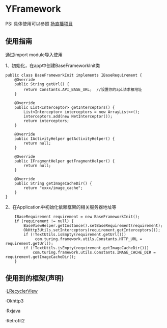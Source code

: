 # YFramework

PS: 具体使用可以参照 [扬直播项目](https://github.com/yixi195/YangZhiBo)

## 使用指南
通过import module导入使用

1、初始化，在app中创建BaseFrameworkInit类
```
public class BaseFrameworkInit implements IBaseRequirement {
    @Override
    public String getUrl() {
        return Constants.API_BASE_URL;  //设置你的api请求根地址
    }

    @Override
    public List<Interceptor> getInterceptors() {
        List<Interceptor> interceptors = new ArrayList<>();
        interceptors.add(new NetInterceptor());
        return interceptors;
    }

    @Override
    public IActivityHelper getActivityHelper() {
        return null;
    }

    @Override
    public IFragmentHelper getFragmentHelper() {
        return null;
    }

    @Override
    public String getImageCacheDir() {
        return "xxxx/image_cache";
    }
}
```

2、在Application中初始化依赖框架的相关服务器地址等
```
    IBaseRequirement requirement = new BaseFrameworkInit();
    if (requirement != null) {
        BaseViewHelper.getInstance().setBaseRequirement(requirement);
        OkHttp3Utils.setInterceptors(requirement.getInterceptors());
        if (!TextUtils.isEmpty(requirement.getUrl()))
             com.turing.framework.utils.Constants.HTTP_URL = requirement.getUrl();
        if (!TextUtils.isEmpty(requirement.getImageCacheDir()))
            com.turing.framework.utils.Constants.IMAGE_CACHE_DIR = requirement.getImageCacheDir();
    }
```

## 使用到的框架(声明)
·[LRecyclerView](https://github.com/jdsjlzx/LRecyclerView)

·Okhttp3

·Rxjava

·Retrofit2


